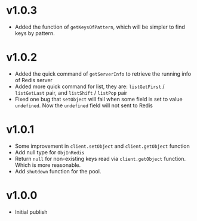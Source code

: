 # v1.0.3

- Added the function of `getKeysOfPattern`, which will be simpler to find keys by pattern.


# v1.0.2

- Added the quick command of `getServerInfo` to retrieve the running info of Redis server
- Added more quick command for list, they are: `listGetFirst` / `listGetLast` pair, and `listShift` / `listPop` pair
- Fixed one bug that `setObject` will fail when some field is set to value `undefined`. Now the `undefined` field will not sent to Redis
# v1.0.1

- Some improvement in `client.setObject` and `client.getObject` function
- Add null type for `ObjInRedis`
- Return `null` for non-existing keys read via `client.getObject` function. Which is more reasonable.
- Add `shutdown` function for the pool.

# v1.0.0

- Initial publish